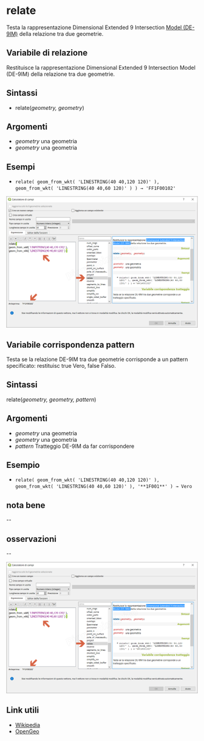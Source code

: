 # relate

Testa la rappresentazione Dimensional Extended 9 Intersection [Model (DE-9IM)](https://en.wikipedia.org/wiki/DE-9IM) della relazione tra due geometrie.

## Variabile di relazione
Restituisce la rappresentazione Dimensional Extended 9 Intersection Model (DE-9IM) della relazione tra due geometrie.

## Sintassi

* relate(_geometry, geometry_)

## Argomenti

* _geometry_ una geometria
* _geometry_ una geometria

## Esempi

* `relate( geom_from_wkt( 'LINESTRING(40 40,120 120)' ), geom_from_wkt( 'LINESTRING(40 40,60 120)' ) ) → 'FF1F00102'`

![](/img/geometria/relate/relate1.png)

## Variabile corrispondenza pattern

Testa se la relazione DE-9IM tra due geometrie corrisponde a un pattern specificato: restituisc true Vero, false Falso.

## Sintassi
relate(_geometry, geometry, pattern_)

## Argomenti

* _geometry_ una geometria
* _geometry_ una geometria
* _pattern_ Tratteggio DE-9IM da far corrispondere

## Esempio

* `relate( geom_from_wkt( 'LINESTRING(40 40,120 120)' ), geom_from_wkt( 'LINESTRING(40 40,60 120)' ), '**1F001**' ) → Vero`

## nota bene

--

## osservazioni

--

![](/img/geometria/relate/relate1.png)

## Link utili

* [Wikipedia](https://en.wikipedia.org/wiki/DE-9IM)
* [OpenGeo](https://connect.boundlessgeo.com/docs/suite/4.6/dataadmin/pgAdvanced/de9im.html)